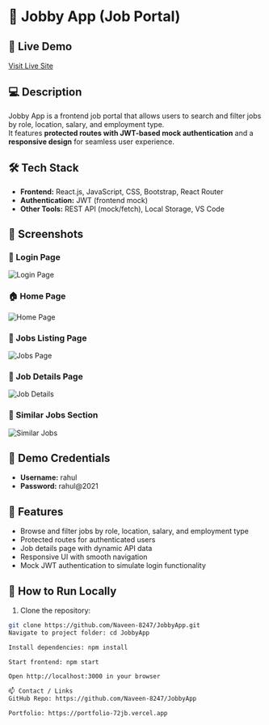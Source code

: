 # 💼 Jobby App (Job Portal)

## 🔗 Live Demo
[Visit Live Site](https://dyavarjobsearch.ccbp.tech)

## 💻 Description
Jobby App is a frontend job portal that allows users to search and filter jobs by role, location, salary, and employment type.  
It features **protected routes with JWT-based mock authentication** and a **responsive design** for seamless user experience.

## 🛠️ Tech Stack
- **Frontend:** React.js, JavaScript, CSS, Bootstrap, React Router  
- **Authentication:** JWT (frontend mock)  
- **Other Tools:** REST API (mock/fetch), Local Storage, VS Code  
## 📸 Screenshots

### 🔐 Login Page
![Login Page](https://res.cloudinary.com/dcy78sibl/image/upload/v1760718270/Screenshot_2025-10-17_215029_gdozvu.png)

### 🏠 Home Page
![Home Page](https://res.cloudinary.com/dcy78sibl/image/upload/v1760718346/Screenshot_2025-10-17_215051_wkuini.png)

### 💼 Jobs Listing Page
![Jobs Page](https://res.cloudinary.com/dcy78sibl/image/upload/v1760718288/Screenshot_2025-10-17_215151_g96dwu.png)

### 📄 Job Details Page
![Job Details](https://res.cloudinary.com/dcy78sibl/image/upload/v1760718294/Screenshot_2025-10-17_215348_cstk2x.png)

### 👥 Similar Jobs Section
![Similar Jobs](https://res.cloudinary.com/dcy78sibl/image/upload/v1760718300/Screenshot_2025-10-17_215403_f6dtwl.png)


## 👤 Demo Credentials
- **Username:** rahul  
- **Password:** rahul@2021  

## 🚀 Features
- Browse and filter jobs by role, location, salary, and employment type  
- Protected routes for authenticated users  
- Job details page with dynamic API data  
- Responsive UI with smooth navigation  
- Mock JWT authentication to simulate login functionality  

## 📜 How to Run Locally
1. Clone the repository:  
```bash
git clone https://github.com/Naveen-8247/JobbyApp.git
Navigate to project folder: cd JobbyApp

Install dependencies: npm install

Start frontend: npm start

Open http://localhost:3000 in your browser

📫 Contact / Links
GitHub Repo: https://github.com/Naveen-8247/JobbyApp

Portfolio: https://portfolio-72jb.vercel.app
